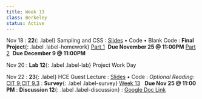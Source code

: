 ```yaml
---
title: Week 13
class: Berkeley
status: Active
---
```

Nov 18
: **22**{: .label} Sampling and CSS
  : [Slides](https://docs.google.com/presentation/d/1oFonzGqtGOUzA_GBhIunWWv78y_Ahx9PJK98-EuU55o/edit?usp=sharing) &#8226; Code &#8226; Blank Code
: **Final Project**{: .label .label-homework} [Part 1](https://datahub.berkeley.edu/hub/user-redirect/git-pull?repo=https%3A%2F%2Fgithub.com%2Fdata-6-berkeley%2Fmaterials-fa24&branch=main&urlpath=tree%2Fmaterials-fa24%2Fproj%2Fproject.ipynb) &nbsp;**Due November 25 @ 11:00PM** [Part 2](https://datahub.berkeley.edu/hub/user-redirect/git-pull?repo=https%3A%2F%2Fgithub.com%2Fdata-6-berkeley%2Fmaterials-fa24&branch=main&urlpath=tree%2Fmaterials-fa24%2Fproj%2Fproject-part2.ipynb) &nbsp;**Due December 9 @ 11:00PM**


Nov 20
: **Lab 12**{: .label .label-lab} Project Work Day 

Nov 22
: **23**{: .label} HCE Guest Lecture
  : [Slides](https://drive.google.com/file/d/1RcKFr17wRP0opquOtYZCFU0EALB_D22T/view?usp=sharing) &#8226; Code
: *Optional Reading:* [CIT 9](https://inferentialthinking.com/chapters/09/Randomness.html);[CIT 9.3](https://inferentialthinking.com/chapters/09/3/Simulation.html)
: **Survey**{: .label .label-survey} [Week 13](https://forms.gle/4SoGFSx2H43DNEvE8) &nbsp; **Due Nov 25 @ 11:00 PM**
: **Discussion 12**{: .label .label-discussion}
  : [Google Doc Link](https://docs.google.com/document/d/1fyyBAA4GH-2i_-sUKECtcNA9fKPa5DzxfmQkKPCV_Rs/edit?usp=sharing)
  <!--&#8226;[Solutions](./assignments/disc01-sols.pdf) -->
